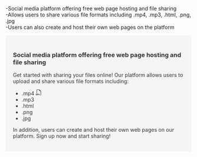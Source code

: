 -Social media platform offering free web page hosting and file sharing <br>
-Allows users to share various file formats including .mp4, .mp3, .html, .png, .jpg <br>
-Users can also create and host their own web pages on the platform
<div style="background-color: #F5F5F5; padding: 20px;">
<h3 style="color: #333333;">Social media platform offering free web page hosting and file sharing</h3>
<p style="color: #333333;">Get started with sharing your files online! Our platform allows users to upload and share various file formats including:</p>
<ul style="color: #333333;">
    <li><i class="far fa-file-video" style="color: #FF0000;"></i> .mp4 <svg xmlns="http://www.w3.org/2000/svg" width="16" height="16" fill="currentColor" class="bi bi-filetype-mp4" viewBox="0 0 16 16">
  <path fill-rule="evenodd" d="M14 4.5V14a2 2 0 0 1-2 2v-1a1 1 0 0 0 1-1V4.5h-2A1.5 1.5 0 0 1 9.5 3V1H4a1 1 0 0 0-1 1v9H2V2a2 2 0 0 1 2-2h5.5L14 4.5ZM.706 15.849v-2.66h.038l.952 2.16h.516l.946-2.16h.038v2.66h.715V11.85h-.8l-1.14 2.596h-.026L.805 11.85H0v3.999h.706Zm5.278-3.999h-1.6v3.999h.792v-1.342h.803c.287 0 .53-.057.732-.173.203-.117.357-.275.463-.474a1.42 1.42 0 0 0 .161-.677c0-.25-.053-.476-.158-.677a1.176 1.176 0 0 0-.46-.477 1.4 1.4 0 0 0-.733-.179Zm.545 1.333a.795.795 0 0 1-.085.38.574.574 0 0 1-.237.241.794.794 0 0 1-.375.082h-.66V12.48h.66c.219 0 .39.06.513.181.123.122.184.296.184.522Zm1.505-.032c.266-.434.53-.867.791-1.301h1.14v2.62h.49v.638h-.49v.741h-.741v-.741H7.287v-.648c.235-.44.484-.876.747-1.31Zm-.029 1.298v.02h1.219v-2.021h-.041c-.201.318-.404.646-.607.984-.2.338-.391.677-.571 1.017Z"/>
</svg></li>
    <li><i class="fas fa-music" style="color: #FFD700;"></i> .mp3</li>
    <li><i class="far fa-file-code" style="color: #4169E1;"></i> .html</li>
    <li><i class="far fa-file-image" style="color: #008000;"></i> .png</li>
    <li><i class="far fa-file-image" style="color: #008000;"></i> .jpg</li>
</ul>
<p style="color: #333333;">In addition, users can create and host their own web pages on our platform. Sign up now and start sharing!</p>
</div> 
